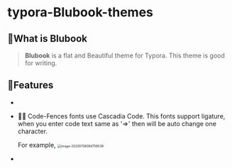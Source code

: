 # typora-Blubook-themes



## 📘What is Blubook

> **Blubook** is a flat and Beautiful theme for Typora. This theme is good for writing. 

## 🌠Features

- 

- 👨‍💻‍ Code-Fences fonts use Cascadia Code. This fonts support ligature, when you enter code text same as  '=>'  then will be auto change one character.

   For example,      <img src="https://cdn.jsdelivr.net/gh/FishionYu/Rayyu-sPic@master/img/image-20200708094758539.png" alt="image-20200708094758539" style="zoom:50%;" />

- 